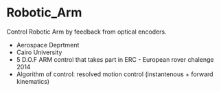 # Robotic_Arm
Control Robotic Arm by feedback from optical encoders.

- Aerospace Deprtment
- Cairo University
- 5 D.O.F ARM control that takes part in ERC - European rover chalenge 2014
- Algorithm of control: resolved motion control (instantenous + forward kinematics)
